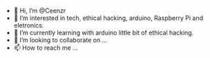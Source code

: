 - 👋 Hi, I’m @Ceenzr
- 👀 I’m interested in tech, ethical hacking, arduino, Raspberry Pi and eletronics.
- 🌱 I’m currently learning with arduino little bit of ethical hacking.
- 💞️ I’m looking to collaborate on ...
- 📫 How to reach me ...

<!---
Ceenzr/Ceenzr is a ✨ special ✨ repository because its `README.md` (this file) appears on your GitHub profile.
You can click the Preview link to take a look at your changes.
--->
